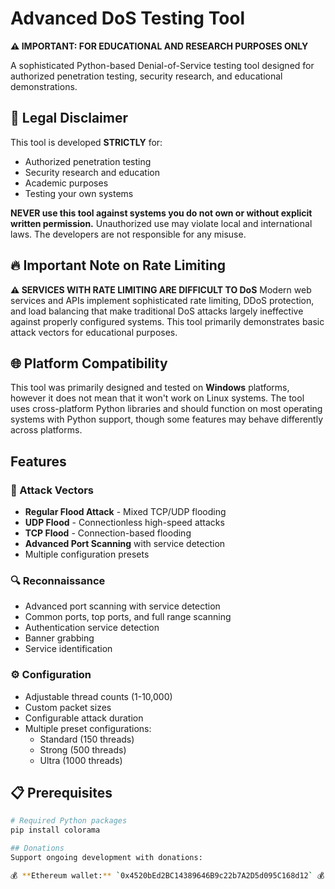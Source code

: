 # Advanced DoS Testing Tool

**⚠️ IMPORTANT: FOR EDUCATIONAL AND RESEARCH PURPOSES ONLY**

A sophisticated Python-based Denial-of-Service testing tool designed for authorized penetration testing, security research, and educational demonstrations.

## 🚨 Legal Disclaimer

This tool is developed **STRICTLY** for:
- Authorized penetration testing
- Security research and education
- Academic purposes
- Testing your own systems

**NEVER use this tool against systems you do not own or without explicit written permission.** Unauthorized use may violate local and international laws. The developers are not responsible for any misuse.

## 🔥 Important Note on Rate Limiting

**⚠️ SERVICES WITH RATE LIMITING ARE DIFFICULT TO DoS**
Modern web services and APIs implement sophisticated rate limiting, DDoS protection, and load balancing that make traditional DoS attacks largely ineffective against properly configured systems. This tool primarily demonstrates basic attack vectors for educational purposes.

## 🌐 Platform Compatibility

This tool was primarily designed and tested on **Windows** platforms, however it does not mean that it won't work on Linux systems. The tool uses cross-platform Python libraries and should function on most operating systems with Python support, though some features may behave differently across platforms.

## Features

### 🎯 Attack Vectors
- **Regular Flood Attack** - Mixed TCP/UDP flooding
- **UDP Flood** - Connectionless high-speed attacks
- **TCP Flood** - Connection-based flooding
- **Advanced Port Scanning** with service detection
- Multiple configuration presets

### 🔍 Reconnaissance
- Advanced port scanning with service detection
- Common ports, top ports, and full range scanning
- Authentication service detection
- Banner grabbing
- Service identification

### ⚙️ Configuration
- Adjustable thread counts (1-10,000)
- Custom packet sizes
- Configurable attack duration
- Multiple preset configurations:
  - Standard (150 threads)
  - Strong (500 threads) 
  - Ultra (1000 threads)

## 📋 Prerequisites

```bash
# Required Python packages
pip install colorama

## Donations
Support ongoing development with donations:  

💰 **Ethereum wallet:** `0x4520bEd2BC14389646B9c22b7A2D5d095C168d12` 💰
